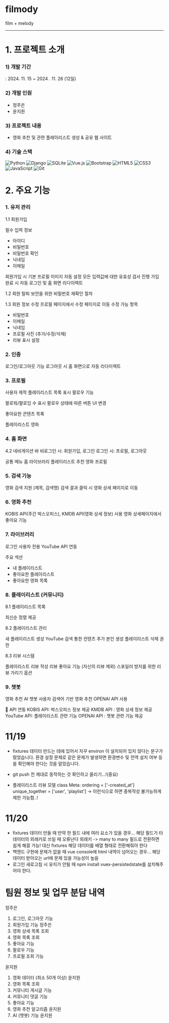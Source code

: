 # filmody

film + melody

<hr />

# 1. 프로젝트 소개

### 1) 개발 기간

   : 2024. 11. 15 ~ 2024 . 11. 26 (12일)

### 2) 개발 인원
  - 정주은
  - 윤지원

### 3) 프로젝트 내용

  - 영화 추천 및 관련 플레이리스트 생성 & 공유 웹 사이트

### 4) 기술 스택

![Python](https://img.shields.io/badge/Python-3776AB?style=for-the-badge&logo=Python&logoColor=white)
![Django](https://img.shields.io/badge/Django-092E20?style=for-the-badge&logo=Django&logoColor=white)
![SQLite](https://img.shields.io/badge/SQLite-003B57?style=for-the-badge&logo=SQLite&logoColor=white)
![Vue.js](https://img.shields.io/badge/Vue.js-4FC08D?style=for-the-badge&logo=Vue.js&logoColor=white)
![Bootstrap](https://img.shields.io/badge/Bootstrap-7952B3?style=for-the-badge&logo=Bootstrap&logoColor=white)
![HTML5](https://img.shields.io/badge/HTML5-E34F26?style=for-the-badge&logo=HTML5&logoColor=white)
![CSS3](https://img.shields.io/badge/CSS3-1572B6?style=for-the-badge&logo=CSS3&logoColor=white)
![JavaScript](https://img.shields.io/badge/JavaScript-F7DF1E?style=for-the-badge&logo=JavaScript&logoColor=black)
![Git](https://img.shields.io/badge/Git-F05032?style=for-the-badge&logo=Git&logoColor=white)


# 2. 주요 기능
### 1. 유저 관리
1.1 회원가입

필수 입력 정보
- 아이디
- 비밀번호
- 비밀번호 확인
- 닉네임
- 이메일


회원가입 시 기본 프로필 이미지 자동 설정
모든 입력값에 대한 유효성 검사 진행
가입 완료 시 자동 로그인 및 홈 화면 리다이렉트

1.2 회원 탈퇴
보안을 위한 비밀번호 재확인 절차

1.3 회원 정보 수정
프로필 페이지에서 수정 페이지로 이동
수정 가능 항목
- 비밀번호
- 이메일
- 닉네임
- 프로필 사진 (추가/수정/삭제)
- 리뷰 표시 설정

### 2. 인증

로그인/로그아웃 기능
로그아웃 시 홈 화면으로 자동 리다이렉트

### 3. 프로필

사용자 제작 플레이리스트 목록 표시
팔로우 기능

팔로워/팔로잉 수 표시
팔로우 상태에 따른 버튼 UI 변경


좋아요한 콘텐츠 목록

플레이리스트
영화



### 4. 홈 화면


4.2 네비게이션 바
비로그인 시: 회원가입, 로그인
로그인 시: 프로필, 로그아웃

공통 메뉴
홈
라이브러리
플레이리스트
추천 영화
프로필



### 5. 검색 기능

영화 검색 지원 (제목, 검색명)
검색 결과 클릭 시 영화 상세 페이지로 이동

### 6. 영화 추천

KOBIS API(주간 박스오피스), KMDB API(영화 상세 정보) 사용
영화 상세페이지에서 좋아요 기능

### 7. 라이브러리
로그인 사용자 전용
YouTube API 연동

주요 섹션
- 내 플레이리스트
- 좋아요한 플레이리스트
- 좋아요한 영화 목록

### 8. 플레이리스트 (커뮤니티)
8.1 플레이리스트 목록

최신순 정렬 제공

8.2 플레이리스트 관리

새 플레이리스트 생성
YouTube 검색 통한 컨텐츠 추가
본인 생성 플레이리스트 삭제 권한

8.3 리뷰 시스템

플레이리스트 리뷰 작성
리뷰 좋아요 기능 (자신의 리뷰 제외)
스포일러 방지를 위한 리뷰 가리기 옵션

### 9. 챗봇

영화 추천 AI 챗봇
사용자 검색어 기반 영화 추천
OPENAI API 사용


📝 API 연동
KOBIS API: 박스오피스 정보 제공
KMDB API : 영화 상세 정보 제공
YouTube API: 플레이리스트 관련 기능
OPENAI API : 챗봇 관련 기능 제공



# 11/19

- fixtures 데이터 만드는 데에 있어서 자꾸 environ 이 설치되어 있지 않다는 문구가 떴었습니다.
  환경 설정 문제로 같은 문제가 발생하면 환경변수 및 전역 설치 여부 등을 확인해야 한다는 것을 알았습니다.
- git push 전 제대로 동작하는 것 확인하고 올리기...!(중요)

- 플레이리스트 리뷰 모델
 class Meta:
        ordering = ['-created_at']
        unique_together = ['user', 'playlist']
        -> 이런식으로 하면 중복작성 불가능하게 제한 가능함..!

# 11/20
- fixtures 데이터 만들 때 만약 한 필드 내에 여러 요소가 있을 경우...
  해당 필드가 타 데이터의 외래키로 쓰일 때 오류난다
  외래키 -> many to many 필드로 전환하면 쉽게 해결 가능!
  대신 fixtures 해당 데이터를 배열 형태로 전환해줘야 한다
- 백엔드 구현에 문제가 없을 때 vue console에 html 내역이 넘어오는 경우...
  해당 데이터 받아오는 url에 문제 있을 가능성이 높음
- 로그인 새로고침 시 유지가 안될 때
  npm install vuex-persistedstate를 설치해주어야 한다.


# 팀원 정보 및 업무 분담 내역
 정주은
 1. 로그인, 로그아웃 기능
 2. 회원가입 기능	정주은
 3. 영화 상세 목록 조회
 4. 영화 목록 조회
 5. 좋아요 기능
 6. 팔로우 기능
 7. 프로필 조회 기능
       
 윤지원
 1. 영화 데이터 (최소 50개 이상)	윤지원
 2. 영화 목록 조회
 3. 커뮤니티 게시글 기능
 4. 커뮤니티 댓글 기능
 5. 좋아요 기능	
 6. 영화 추천 알고리즘	윤지원
 7. AI (챗봇) 기능	윤지원

